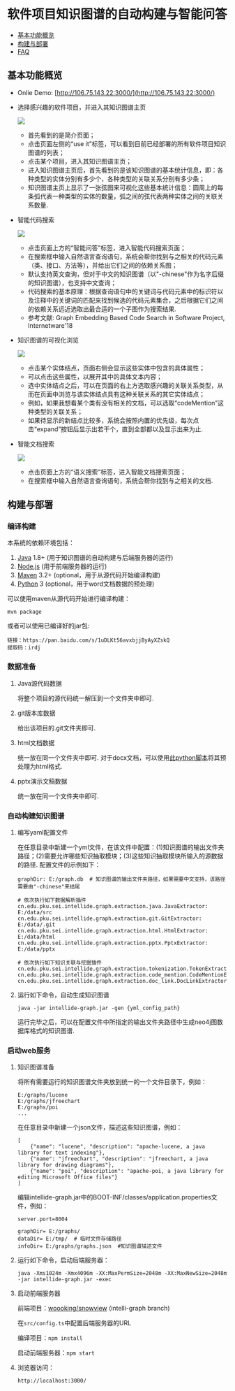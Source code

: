 # 软件项目知识图谱的自动构建与智能问答

- [基本功能概览](#user-guide)
- [构建与部署](#install)
- [FAQ](https://github.com/linzeqipku/intellide-graph/blob/master/docs/FAQ.md)

<a name="user-guide"></a>
## 基本功能概览

- Onlie Demo: [http://106.75.143.22:3000/](http://106.75.143.22:3000/)

- 选择感兴趣的软件项目，并进入其知识图谱主页

    ![](https://github.com/linzeqipku/intellide-graph/raw/master/docs/figures/start.gif)
    
    - 首先看到的是简介页面；
    - 点击页面左侧的“use it”标签，可以看到目前已经部署的所有软件项目知识图谱的列表；
    - 点击某个项目，进入其知识图谱主页；
    - 进入知识图谱主页后，首先看到的是该知识图谱的基本统计信息，即：各种类型的实体分别有多少个，各种类型的关联关系分别有多少条；
    - 知识图谱主页上显示了一张弦图来可视化这些基本统计信息：圆周上的每条弧代表一种类型的实体的数量，弧之间的弦代表两种实体之间的关联关系数量.
    
- 智能代码搜索

    ![](https://github.com/linzeqipku/intellide-graph/raw/master/docs/figures/api_search.gif)
    
    - 点击页面上方的“智能问答”标签，进入智能代码搜索页面；
    - 在搜索框中输入自然语言查询语句，系统会帮你找到与之相关的代码元素（类、接口、方法等），并给出它们之间的依赖关系图；
    - 默认支持英文查询，但对于中文的知识图谱（以"-chinese"作为名字后缀的知识图谱），也支持中文查询；
    - 代码搜索的基本原理：根据查询语句中的关键词与代码元素中的标识符以及注释中的关键词的匹配来找到候选的代码元素集合，之后根据它们之间的依赖关系远近选取出最合适的一个子图作为搜索结果.
    - 参考文献: Graph Embedding Based Code Search in Software Project, Internetware'18
    
- 知识图谱的可视化浏览

    ![](https://github.com/linzeqipku/intellide-graph/raw/master/docs/figures/surf.gif)
    
    - 点击某个实体结点，页面右侧会显示这些实体中包含的具体属性；
    - 可以点击这些属性，以展开其中的具体文本内容；
    - 选中实体结点之后，可以在页面的右上方选取感兴趣的关联关系类型，从而在页面中浏览与该实体结点具有这种关联关系的其它实体结点；
    - 例如，如果我想看某个类有没有相关的文档，可以选取“codeMention”这种类型的关联关系；
    - 如果待显示的新结点比较多，系统会按照内置的优先级，每次点击“expand”按钮后显示出若干个，直到全部都以及显示出来为止.
    
- 智能文档搜索

    ![](https://github.com/linzeqipku/intellide-graph/raw/master/docs/figures/doc_search.gif)
    
    - 点击页面上方的“语义搜索”标签，进入智能文档搜索页面；
    - 在搜索框中输入自然语言查询语句，系统会帮你找到与之相关的文档.

<a name="install"></a>
## 构建与部署

### 编译构建

本系统的依赖环境包括：

1. [Java](https://www.java.com/download/) 1.8+ (用于知识图谱的自动构建与后端服务器的运行)
2. [Node.js](https://www.npmjs.com/) (用于前端服务器的运行)
3. [Maven](https://maven.apache.org/) 3.2+ (optional，用于从源代码开始编译构建)
4. [Python](https://www.python.org/) 3 (optional，用于word文档数据的预处理)

可以使用maven从源代码开始进行编译构建：

```
mvn package
```

或者可以使用已编译好的jar包:

```
链接：https://pan.baidu.com/s/1uDLKt56avxbjjByAyXZskQ 
提取码：irdj
```

### 数据准备

1. Java源代码数据

    将整个项目的源代码统一解压到一个文件夹中即可.

2. git版本库数据

    给出该项目的.git文件夹即可.
    
3. html文档数据

    统一放在同一个文件夹中即可.
    对于docx文档，可以使用[此python脚本](https://gist.github.com/linzeqipku/3cec0b90e9e51445a2ffc5e15cdf4ae0)将其预处理为html格式.
    
4. pptx演示文稿数据

    统一放在同一个文件夹中即可.
    
### 自动构建知识图谱

1. 编写yaml配置文件

    在任意目录中新建一个yml文件，在该文件中配置：(1)知识图谱的输出文件夹路径；(2)需要允许哪些知识抽取模块；(3)这些知识抽取模块所输入的源数据的路径.
    配置文件的示例如下：
    
    ```
    graphDir: E:/graph.db  # 知识图谱的输出文件夹路径，如果需要中文支持，该路径需要由"-chinese"来结尾
    
    # 依次执行如下数据解析插件
    cn.edu.pku.sei.intellide.graph.extraction.java.JavaExtractor: E:/data/src
    cn.edu.pku.sei.intellide.graph.extraction.git.GitExtractor: E:/data/.git
    cn.edu.pku.sei.intellide.graph.extraction.html.HtmlExtractor: E:/data/html
    cn.edu.pku.sei.intellide.graph.extraction.pptx.PptxExtractor: E:/data/pptx
    
    # 依次执行如下知识关联与挖掘插件
    cn.edu.pku.sei.intellide.graph.extraction.tokenization.TokenExtractor:
    cn.edu.pku.sei.intellide.graph.extraction.code_mention.CodeMentionExtractor:
    cn.edu.pku.sei.intellide.graph.extraction.doc_link.DocLinkExtractor:
    ```
    
 2. 运行如下命令，自动生成知识图谱
 
     ```
     java -jar intellide-graph.jar -gen {yml_config_path}
     ```
     
     运行完毕之后，可以在配置文件中所指定的输出文件夹路径中生成neo4j图数据库格式的知识图谱.
     
### 启动web服务

1. 知识图谱准备

    将所有需要运行的知识图谱文件夹放到统一的一个文件目录下，例如：
    
    ```
    E:/graphs/lucene
    E:/graphs/jfreechart
    E:/graphs/poi
    ...
    ```
    
    在任意目录中新建一个json文件，描述这些知识图谱，例如：
    
    ```
    [
        {"name": "lucene", "description": "apache-lucene, a java library for text indexing"},
        {"name": "jfreechart", "description": "jfreechart, a java library for drawing diagrams"},
        {"name": "poi", "description": "apache-poi, a java library for editing Microsoft Office files"}
    ]
    ```
    
    编辑intellide-graph.jar中的BOOT-INF/classes/application.properties文件，例如：
    
    ```
    server.port=8004
    
    graphDir= E:/graphs/
    dataDir= E:/tmp/  # 临时文件存储路径
    infoDir= E:/graphs/graphs.json  #知识图谱描述文件
    ```
    
2. 运行如下命令，启动后端服务器：

    ```
    java -Xms1024m -Xmx4096m -XX:MaxPermSize=2048m -XX:MaxNewSize=2048m -jar intellide-graph.jar -exec
    ```
    
3. 启动前端服务器

    前端项目：[woooking/snowview](https://github.com/woooking/snowview) (intelli-graph branch)
    
    在```src/config.ts```中配置后端服务器的URL
    
    编译项目：```npm install```
    
    启动前端服务器：```npm start```
    
4. 浏览器访问：

    ```
    http://localhost:3000/
    ```
